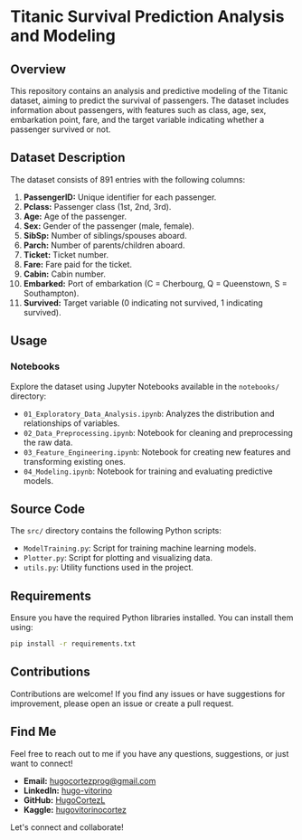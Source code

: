 # Titanic Survival Prediction Analysis and Modeling

## Overview

This repository contains an analysis and predictive modeling of the Titanic dataset, aiming to predict the survival of passengers. The dataset includes information about passengers, with features such as class, age, sex, embarkation point, fare, and the target variable indicating whether a passenger survived or not.


## Dataset Description

The dataset consists of 891 entries with the following columns:

1. **PassengerID:** Unique identifier for each passenger.
2. **Pclass:** Passenger class (1st, 2nd, 3rd).
3. **Age:** Age of the passenger.
4. **Sex:** Gender of the passenger (male, female).
5. **SibSp:** Number of siblings/spouses aboard.
6. **Parch:** Number of parents/children aboard.
7. **Ticket:** Ticket number.
8. **Fare:** Fare paid for the ticket.
9. **Cabin:** Cabin number.
10. **Embarked:** Port of embarkation (C = Cherbourg, Q = Queenstown, S = Southampton).
11. **Survived:** Target variable (0 indicating not survived, 1 indicating survived).

## Usage

### Notebooks

Explore the dataset using Jupyter Notebooks available in the `notebooks/` directory:

- `01_Exploratory_Data_Analysis.ipynb`: Analyzes the distribution and relationships of variables.
- `02_Data_Preprocessing.ipynb`: Notebook for cleaning and preprocessing the raw data.
- `03_Feature_Engineering.ipynb`: Notebook for creating new features and transforming existing ones.
- `04_Modeling.ipynb`: Notebook for training and evaluating predictive models.

## Source Code

The `src/` directory contains the following Python scripts:

- `ModelTraining.py`: Script for training machine learning models.
- `Plotter.py`: Script for plotting and visualizing data.
- `utils.py`: Utility functions used in the project.

## Requirements

Ensure you have the required Python libraries installed. You can install them using:

```bash
pip install -r requirements.txt
```

## Contributions

Contributions are welcome! If you find any issues or have suggestions for improvement, please open an issue or create a pull request.

## Find Me

Feel free to reach out to me if you have any questions, suggestions, or just want to connect!

- **Email:** hugocortezprog@gmail.com
- **LinkedIn:** [hugo-vitorino](https://www.linkedin.com/in/hugo-vitorino/)
- **GitHub:** [HugoCortezL](https://github.com/HugoCortezL)
- **Kaggle:** [hugovitorinocortez](https://www.kaggle.com/hugovitorinocortez)

Let's connect and collaborate!
